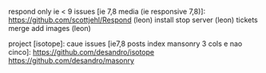 respond only ie < 9
issues [ie 7,8 media (ie responsive 7,8)]: https://github.com/scottjehl/Respond (leon)
install stop server (leon)
tickets merge add images (leon)

project [isotope]: caue
issues [ie7,8 posts index mansonry 3 cols e nao cinco]: https://github.com/desandro/isotope
https://github.com/desandro/masonry